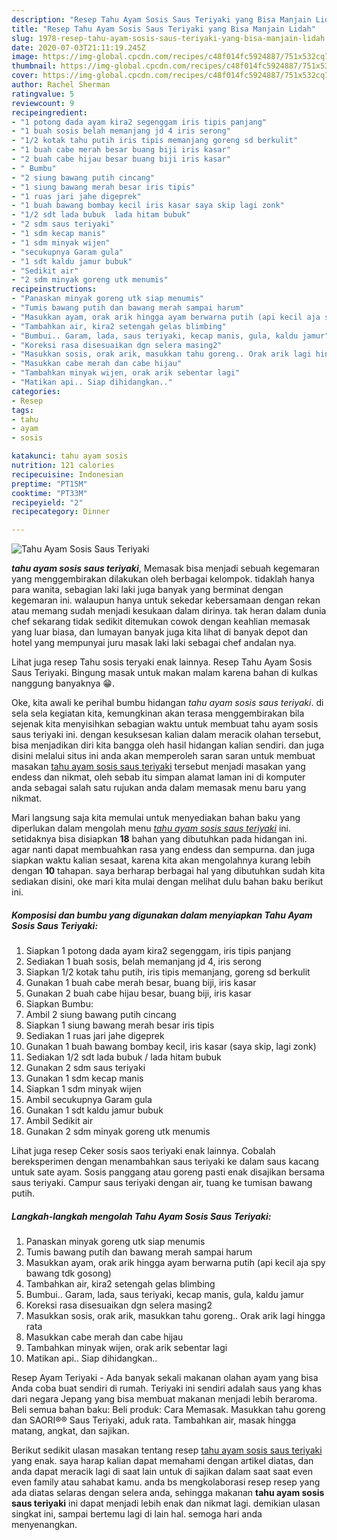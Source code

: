 ```yaml
---
description: "Resep Tahu Ayam Sosis Saus Teriyaki yang Bisa Manjain Lidah"
title: "Resep Tahu Ayam Sosis Saus Teriyaki yang Bisa Manjain Lidah"
slug: 1978-resep-tahu-ayam-sosis-saus-teriyaki-yang-bisa-manjain-lidah
date: 2020-07-03T21:11:19.245Z
image: https://img-global.cpcdn.com/recipes/c48f014fc5924887/751x532cq70/tahu-ayam-sosis-saus-teriyaki-foto-resep-utama.jpg
thumbnail: https://img-global.cpcdn.com/recipes/c48f014fc5924887/751x532cq70/tahu-ayam-sosis-saus-teriyaki-foto-resep-utama.jpg
cover: https://img-global.cpcdn.com/recipes/c48f014fc5924887/751x532cq70/tahu-ayam-sosis-saus-teriyaki-foto-resep-utama.jpg
author: Rachel Sherman
ratingvalue: 5
reviewcount: 9
recipeingredient:
- "1 potong dada ayam kira2 segenggam iris tipis panjang"
- "1 buah sosis belah memanjang jd 4 iris serong"
- "1/2 kotak tahu putih iris tipis memanjang goreng sd berkulit"
- "1 buah cabe merah besar buang biji iris kasar"
- "2 buah cabe hijau besar buang biji iris kasar"
- " Bumbu"
- "2 siung bawang putih cincang"
- "1 siung bawang merah besar iris tipis"
- "1 ruas jari jahe digeprek"
- "1 buah bawang bombay kecil iris kasar saya skip lagi zonk"
- "1/2 sdt lada bubuk  lada hitam bubuk"
- "2 sdm saus teriyaki"
- "1 sdm kecap manis"
- "1 sdm minyak wijen"
- "secukupnya Garam gula"
- "1 sdt kaldu jamur bubuk"
- "Sedikit air"
- "2 sdm minyak goreng utk menumis"
recipeinstructions:
- "Panaskan minyak goreng utk siap menumis"
- "Tumis bawang putih dan bawang merah sampai harum"
- "Masukkan ayam, orak arik hingga ayam berwarna putih (api kecil aja spy bawang tdk gosong)"
- "Tambahkan air, kira2 setengah gelas blimbing"
- "Bumbui.. Garam, lada, saus teriyaki, kecap manis, gula, kaldu jamur"
- "Koreksi rasa disesuaikan dgn selera masing2"
- "Masukkan sosis, orak arik, masukkan tahu goreng.. Orak arik lagi hingga rata"
- "Masukkan cabe merah dan cabe hijau"
- "Tambahkan minyak wijen, orak arik sebentar lagi"
- "Matikan api.. Siap dihidangkan.."
categories:
- Resep
tags:
- tahu
- ayam
- sosis

katakunci: tahu ayam sosis 
nutrition: 121 calories
recipecuisine: Indonesian
preptime: "PT15M"
cooktime: "PT33M"
recipeyield: "2"
recipecategory: Dinner

---
```



![Tahu Ayam Sosis Saus Teriyaki](https://img-global.cpcdn.com/recipes/c48f014fc5924887/751x532cq70/tahu-ayam-sosis-saus-teriyaki-foto-resep-utama.jpg)

<b><i>tahu ayam sosis saus teriyaki</i></b>, Memasak bisa menjadi sebuah kegemaran yang menggembirakan dilakukan oleh berbagai kelompok. tidaklah hanya para wanita, sebagian laki laki juga banyak yang berminat dengan kegemaran ini. walaupun hanya untuk sekedar kebersamaan dengan rekan atau memang sudah menjadi kesukaan dalam dirinya. tak heran dalam dunia chef sekarang tidak sedikit ditemukan cowok dengan keahlian memasak yang luar biasa, dan lumayan banyak juga kita lihat di banyak depot dan hotel yang mempunyai juru masak laki laki sebagai chef andalan nya.

Lihat juga resep Tahu sosis teryaki enak lainnya. Resep Tahu Ayam Sosis Saus Teriyaki. Bingung masak untuk makan malam karena bahan di kulkas nanggung banyaknya 😁.

Oke, kita awali ke perihal bumbu hidangan <i>tahu ayam sosis saus teriyaki</i>. di sela sela kegiatan kita, kemungkinan akan terasa menggembirakan bila sejenak kita menyisihkan sebagian waktu untuk membuat tahu ayam sosis saus teriyaki ini. dengan kesuksesan kalian dalam meracik olahan tersebut, bisa menjadikan diri kita bangga oleh hasil hidangan kalian sendiri. dan juga disini melalui situs ini anda akan memperoleh saran saran untuk membuat masakan <u>tahu ayam sosis saus teriyaki</u> tersebut menjadi masakan yang endess dan nikmat, oleh sebab itu simpan alamat laman ini di komputer anda sebagai salah satu rujukan anda dalam memasak menu baru yang nikmat.


Mari langsung saja kita memulai untuk menyediakan bahan baku yang diperlukan dalam mengolah menu <u><i>tahu ayam sosis saus teriyaki</i></u> ini. setidaknya bisa disiapkan <b>18</b> bahan yang dibutuhkan pada hidangan ini. agar nanti dapat membuahkan rasa yang endess dan sempurna. dan juga siapkan waktu kalian sesaat, karena kita akan mengolahnya kurang lebih dengan <b>10</b> tahapan. saya berharap berbagai hal yang dibutuhkan sudah kita sediakan disini, oke mari kita mulai dengan melihat dulu bahan baku berikut ini.

<!--inarticleads1-->

##### Komposisi dan bumbu yang digunakan dalam menyiapkan Tahu Ayam Sosis Saus Teriyaki:

1. Siapkan 1 potong dada ayam kira2 segenggam, iris tipis panjang
1. Sediakan 1 buah sosis, belah memanjang jd 4, iris serong
1. Siapkan 1/2 kotak tahu putih, iris tipis memanjang, goreng sd berkulit
1. Gunakan 1 buah cabe merah besar, buang biji, iris kasar
1. Gunakan 2 buah cabe hijau besar, buang biji, iris kasar
1. Siapkan  Bumbu:
1. Ambil 2 siung bawang putih cincang
1. Siapkan 1 siung bawang merah besar iris tipis
1. Sediakan 1 ruas jari jahe digeprek
1. Gunakan 1 buah bawang bombay kecil, iris kasar (saya skip, lagi zonk)
1. Sediakan 1/2 sdt lada bubuk / lada hitam bubuk
1. Gunakan 2 sdm saus teriyaki
1. Gunakan 1 sdm kecap manis
1. Siapkan 1 sdm minyak wijen
1. Ambil secukupnya Garam gula
1. Gunakan 1 sdt kaldu jamur bubuk
1. Ambil Sedikit air
1. Gunakan 2 sdm minyak goreng utk menumis


Lihat juga resep Ceker sosis saos teriyaki enak lainnya. Cobalah bereksperimen dengan menambahkan saus teriyaki ke dalam saus kacang untuk sate ayam. Sosis panggang atau goreng pasti enak disajikan bersama saus teriyaki. Campur saus teriyaki dengan air, tuang ke tumisan bawang putih. 

<!--inarticleads2-->

##### Langkah-langkah mengolah Tahu Ayam Sosis Saus Teriyaki:

1. Panaskan minyak goreng utk siap menumis
1. Tumis bawang putih dan bawang merah sampai harum
1. Masukkan ayam, orak arik hingga ayam berwarna putih (api kecil aja spy bawang tdk gosong)
1. Tambahkan air, kira2 setengah gelas blimbing
1. Bumbui.. Garam, lada, saus teriyaki, kecap manis, gula, kaldu jamur
1. Koreksi rasa disesuaikan dgn selera masing2
1. Masukkan sosis, orak arik, masukkan tahu goreng.. Orak arik lagi hingga rata
1. Masukkan cabe merah dan cabe hijau
1. Tambahkan minyak wijen, orak arik sebentar lagi
1. Matikan api.. Siap dihidangkan..


Resep Ayam Teriyaki - Ada banyak sekali makanan olahan ayam yang bisa Anda coba buat sendiri di rumah. Teriyaki ini sendiri adalah saus yang khas dari negara Jepang yang bisa membuat makanan menjadi lebih beraroma. Beli semua bahan baku: Beli produk: Cara Memasak. Masukkan tahu goreng dan SAORI®® Saus Teriyaki, aduk rata. Tambahkan air, masak hingga matang, angkat, dan sajikan. 

Berikut sedikit ulasan masakan tentang resep <u>tahu ayam sosis saus teriyaki</u> yang enak. saya harap kalian dapat memahami dengan artikel diatas, dan anda dapat meracik lagi di saat lain untuk di sajikan dalam saat saat even even family atau sahabat kamu. anda bs mengkolaborasi resep resep yang ada diatas selaras dengan selera anda, sehingga makanan <b>tahu ayam sosis saus teriyaki</b> ini dapat menjadi lebih enak dan nikmat lagi. demikian ulasan singkat ini, sampai bertemu lagi di lain hal. semoga hari anda menyenangkan.
